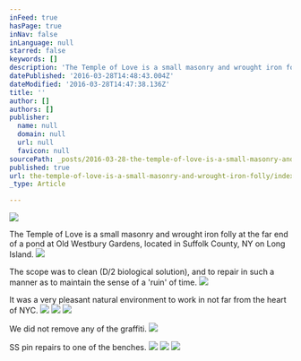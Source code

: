 ```yaml
---
inFeed: true
hasPage: true
inNav: false
inLanguage: null
starred: false
keywords: []
description: 'The Temple of Love is a small masonry and wrought iron folly at the far end of a pond at Old Westbury Gardens, located in Suffolk County, NY on Long Island.'
datePublished: '2016-03-28T14:48:43.004Z'
dateModified: '2016-03-28T14:47:38.136Z'
title: ''
author: []
authors: []
publisher:
  name: null
  domain: null
  url: null
  favicon: null
sourcePath: _posts/2016-03-28-the-temple-of-love-is-a-small-masonry-and-wrought-iron-folly.md
published: true
url: the-temple-of-love-is-a-small-masonry-and-wrought-iron-folly/index.html
_type: Article

---
```

![](https://the-grid-user-content.s3-us-west-2.amazonaws.com/1e776450-00b1-40f2-aaf7-0a808f9cc15d.jpg)

The Temple of Love is a small masonry and wrought iron folly at the far end of a pond at Old Westbury Gardens, located in Suffolk County, NY on Long Island.
![](https://the-grid-user-content.s3-us-west-2.amazonaws.com/29ad8068-3337-4259-bd33-3b96539d67b1.jpg)

The scope was to clean (D/2 biological solution), and to repair in such a manner as to maintain the sense of a 'ruin' of time.
![](https://the-grid-user-content.s3-us-west-2.amazonaws.com/eb15a646-bf7f-4394-a9c1-cfedabab2853.jpg)

It was a very pleasant natural environment to work in not far from the heart of NYC.
![](https://the-grid-user-content.s3-us-west-2.amazonaws.com/d75a8ae8-555e-4797-b889-4d40dca3c4a8.jpg)
![](https://the-grid-user-content.s3-us-west-2.amazonaws.com/8b88214a-bf21-42db-aeea-dac10330d303.jpg)
![](https://the-grid-user-content.s3-us-west-2.amazonaws.com/b5cdf010-c48e-4b53-bc33-fb72eb5387eb.jpg)

We did not remove any of the graffiti.
![](https://the-grid-user-content.s3-us-west-2.amazonaws.com/4dff924f-0343-42bc-9511-9d8ceabe1e81.jpg)

SS pin repairs to one of the benches.
![](https://the-grid-user-content.s3-us-west-2.amazonaws.com/37ecc2b1-9141-4b81-994d-d6def4f6971c.jpg)
![](https://the-grid-user-content.s3-us-west-2.amazonaws.com/d69cd04e-66ff-413b-8da3-53e3decd3e15.jpg)
![](https://the-grid-user-content.s3-us-west-2.amazonaws.com/293d266f-0098-4445-b017-24ec6b08b49e.jpg)